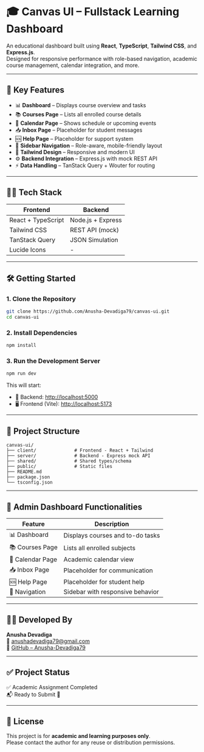 # 🎓 Canvas UI – Fullstack Learning Dashboard

An educational dashboard built using **React**, **TypeScript**, **Tailwind CSS**, and **Express.js**.  
Designed for responsive performance with role-based navigation, academic course management, calendar integration, and more.

---

## 🚀 Key Features

- 📊 **Dashboard** – Displays course overview and tasks  
- 📚 **Courses Page** – Lists all enrolled course details  
- 📅 **Calendar Page** – Shows schedule or upcoming events  
- 📥 **Inbox Page** – Placeholder for student messages  
- 🆘 **Help Page** – Placeholder for support system  
- 🔐 **Sidebar Navigation** – Role-aware, mobile-friendly layout  
- 🎨 **Tailwind Design** – Responsive and modern UI  
- ⚙️ **Backend Integration** – Express.js with mock REST API  
- ⚡ **Data Handling** – TanStack Query + Wouter for routing  

---

## 🧑‍💻 Tech Stack

| Frontend             | Backend            |
|----------------------|--------------------|
| React + TypeScript   | Node.js + Express  |
| Tailwind CSS         | REST API (mock)    |
| TanStack Query       | JSON Simulation    |
| Lucide Icons         | -                  |

---

## 🛠️ Getting Started

### 1. Clone the Repository

```bash
git clone https://github.com/Anusha-Devadiga79/canvas-ui.git
cd canvas-ui
```

### 2. Install Dependencies

```bash
npm install
```

### 3. Run the Development Server

```bash
npm run dev
```

This will start:

- 🔧 Backend: [http://localhost:5000](http://localhost:5000)  
- 🖥️ Frontend (Vite): [http://localhost:5173](http://localhost:5173)

---

## 📁 Project Structure

```
canvas-ui/
├── client/              # Frontend - React + Tailwind
├── server/              # Backend - Express mock API
├── shared/              # Shared types/schema
├── public/              # Static files
├── README.md
├── package.json
└── tsconfig.json
```

---

## 🧾 Admin Dashboard Functionalities

| Feature           | Description                        |
|-------------------|------------------------------------|
| 📊 Dashboard      | Displays courses and to-do tasks   |
| 📚 Courses Page   | Lists all enrolled subjects        |
| 📅 Calendar Page  | Academic calendar view             |
| 📥 Inbox Page     | Placeholder for communication      |
| 🆘 Help Page      | Placeholder for student help       |
| 🧭 Navigation     | Sidebar with responsive behavior   |

---

## 👨‍💻 Developed By

**Anusha Devadiga**  
📧 [anushadevadiga79@gmail.com](mailto:anushadevadiga79@gmail.com)  
🔗 [GitHub – Anusha-Devadiga79](https://github.com/Anusha-Devadiga79)

---

## ✅ Project Status

✅ Academic Assignment Completed  
📬 Ready to Submit 🚀

---

## 📄 License

This project is for **academic and learning purposes only**.  
Please contact the author for any reuse or distribution permissions.

